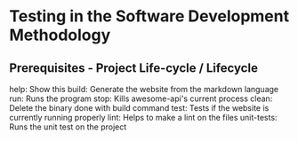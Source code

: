 # Testing in the Software Development Methodology

## Prerequisites - Project Life-cycle / Lifecycle

help: Show this build: Generate the website from the markdown language run: Runs the program stop: Kills awesome-api's current process clean: Delete the binary done with build command test: Tests if the website is currently running properly lint: Helps to make a lint on the files unit-tests: Runs the unit test on the project